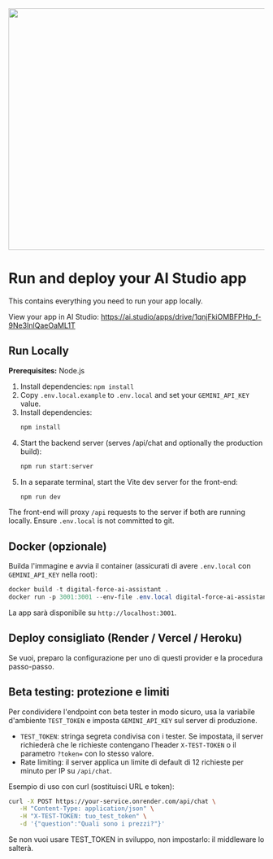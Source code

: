 <div align="center">
<img width="1200" height="475" alt="GHBanner" src="https://github.com/user-attachments/assets/0aa67016-6eaf-458a-adb2-6e31a0763ed6" />
</div>

# Run and deploy your AI Studio app

This contains everything you need to run your app locally.

View your app in AI Studio: https://ai.studio/apps/drive/1qnjFkiOMBFPHp_f-9Ne3InlQaeOaML1T

## Run Locally

**Prerequisites:**  Node.js


1. Install dependencies:
   `npm install`
2. Copy `.env.local.example` to `.env.local` and set your `GEMINI_API_KEY` value.
3. Install dependencies:
   ```powershell
   npm install
   ```
4. Start the backend server (serves /api/chat and optionally the production build):
   ```powershell
   npm run start:server
   ```
5. In a separate terminal, start the Vite dev server for the front-end:
   ```powershell
   npm run dev
   ```

The front-end will proxy `/api` requests to the server if both are running locally. Ensure `.env.local` is not committed to git.

## Docker (opzionale)

Builda l'immagine e avvia il container (assicurati di avere `.env.local` con `GEMINI_API_KEY` nella root):

```powershell
docker build -t digital-force-ai-assistant .
docker run -p 3001:3001 --env-file .env.local digital-force-ai-assistant
```

La app sarà disponibile su `http://localhost:3001`.

## Deploy consigliato (Render / Vercel / Heroku)


Se vuoi, preparo la configurazione per uno di questi provider e la procedura passo-passo.

## Beta testing: protezione e limiti

Per condividere l'endpoint con beta tester in modo sicuro, usa la variabile d'ambiente `TEST_TOKEN` e imposta `GEMINI_API_KEY` sul server di produzione.

- `TEST_TOKEN`: stringa segreta condivisa con i tester. Se impostata, il server richiederà che le richieste contengano l'header `X-TEST-TOKEN` o il parametro `?token=` con lo stesso valore.
- Rate limiting: il server applica un limite di default di 12 richieste per minuto per IP su `/api/chat`.

Esempio di uso con curl (sostituisci URL e token):

```bash
curl -X POST https://your-service.onrender.com/api/chat \
   -H "Content-Type: application/json" \
   -H "X-TEST-TOKEN: tuo_test_token" \
   -d '{"question":"Quali sono i prezzi?"}'
```

Se non vuoi usare TEST_TOKEN in sviluppo, non impostarlo: il middleware lo salterà.
